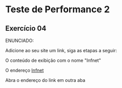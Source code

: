 # Teste de Performance 2

## Exercício 04

ENUNCIADO:

Adicione ao seu site um link, siga as etapas a seguir:

O conteúdo de exibição com o nome "Infnet"

O endereço [Infnet](https://www.infnet.edu.br/infnet/instituto/)

Abra o endereço do link em outra aba
